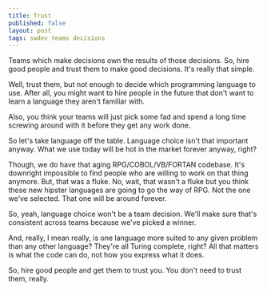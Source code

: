 ```yaml
---
title: Trust
published: false
layout: post
tags: swdev teams decisions
---
```


Teams which make decisions own the results of those decisions. So, hire good people
and trust them to make good decisions. It's really that simple.

Well, trust them, but not enough to decide which programming language to use.
After all, you might want to hire people in the future that don't want to learn a
language they aren't familiar with.

Also, you think your teams will just pick some fad and spend a long time screwing around
with it before they get any work done.

So let's take language off the table. Language choice isn't that important
anyway. What we use today will be hot in the market forever anyway, right?

Though, we do have that aging RPG/COBOL/VB/FORTAN codebase. It's downright
impossible to find people who are willing to work on that thing anymore. But, that was a
fluke. No, wait, that wasn't a fluke but you think these new hipster languages are
going to go the way of RPG. Not the one we've selected. That one will be around
forever.

So, yeah, language choice won't be a team decision. We'll make sure that's
consistent across teams because we've picked a winner.

And, really, I mean really, is one language more suited to any given problem
than any other language? They're all Turing complete, right? All that matters is
what the code can do, not how you express what it does.

So, hire good people and get them to trust you. You don't need to trust them,
really.

